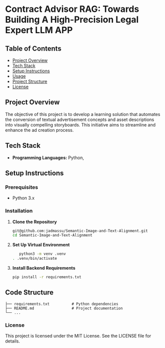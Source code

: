 # Contract Advisor RAG: Towards Building A High-Precision Legal Expert LLM APP

## Table of Contents

- [Project Overview](#project-overview)
- [Tech Stack](#tech-stack)
- [Setup Instructions](#setup-instructions)
- [Usage](#usage)
- [Project Structure](#project-structure)
- [License](#license)

## Project Overview

The objective of this project is to develop a learning solution that automates the conversion of textual advertisement concepts and asset descriptions into visually compelling storyboards. This initiative aims to streamline and enhance the ad creation process.

## Tech Stack

- **Programming Languages:** Python,
<!-- - **Backend Frameworks:** Flask
- **Frontend Framework:** React -->

## Setup Instructions

### Prerequisites

- Python 3.x

### Installation

1. **Clone the Repository**
   ```sh
   git@github.com:jadmassu/Semantic-Image-and-Text-Alignment.git
   cd Semantic-Image-and-Text-Alignment
   ```
2. **Set Up Virtual Environment**

   ```sh
      python3 -m venv .venv
   . .venv/bin/activate
   ```

3. **Install Backend Requirements**

   ```sh
   pip install -r requirements.txt
   ```

<!-- 4. **Install Frontend Modules**
   ```sh
   npm i
   ```
5. **SetUP environments**
   ```sh
   OPENAI_API_KEY = Your_open_api_key
   PATH_TO_PDF = Your_file_Path
   ``` -->

<!-- ## Frontend Development

**Run Next Application**

```sh
cd frontend
npm run dev
``` -->
<!--
**Open with your browser to see the result.**

[http://localhost:3000](http://localhost:3000) -->

## Code Structure

<!--
    ├── backend
    │   ├── main.py               # API entry point
    │   ├── controller            # All the controllers
    │   └── service               # All service that interact with outside
    ├── data
    │   ├── data       		      # Raw data files
    │   └──...
    ├── frontend
    │   ├── public               # Static resource
    │   ├── src                  # Contains all the components pages and styles
    │   └── ... -->

    ├── requirements.txt          # Python dependencies
    ├── README.md                 # Project documentation
    └── ...

### License

This project is licensed under the MIT License. See the LICENSE file for details.
